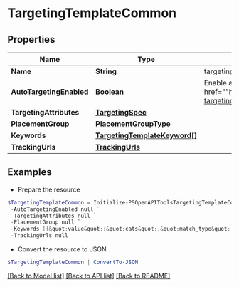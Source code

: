 # TargetingTemplateCommon
## Properties

Name | Type | Description | Notes
------------ | ------------- | ------------- | -------------
**Name** | **String** | targeting template name | [optional] 
**AutoTargetingEnabled** | **Boolean** | Enable auto-targeting for ad group. Also known as &lt;a href&#x3D;&quot;&quot;https://help.pinterest.com/en/business/article/expanded-targeting&quot;&quot; target&#x3D;&quot;&quot;_blank&quot;&quot;&gt;&quot;&quot;expanded targeting&quot;&quot;&lt;/a&gt;. | [optional] [default to $true]
**TargetingAttributes** | [**TargetingSpec**](TargetingSpec.md) |  | [optional] 
**PlacementGroup** | [**PlacementGroupType**](PlacementGroupType.md) |  | [optional] 
**Keywords** | [**TargetingTemplateKeyword[]**](TargetingTemplateKeyword.md) |  | [optional] 
**TrackingUrls** | [**TrackingUrls**](TrackingUrls.md) |  | [optional] 

## Examples

- Prepare the resource
```powershell
$TargetingTemplateCommon = Initialize-PSOpenAPIToolsTargetingTemplateCommon  -Name Gaming `
 -AutoTargetingEnabled null `
 -TargetingAttributes null `
 -PlacementGroup null `
 -Keywords [{&quot;value&quot;:&quot;cats&quot;,&quot;match_type&quot;:&quot;EXACT_NEGATIVE&quot;}] `
 -TrackingUrls null
```

- Convert the resource to JSON
```powershell
$TargetingTemplateCommon | ConvertTo-JSON
```

[[Back to Model list]](../README.md#documentation-for-models) [[Back to API list]](../README.md#documentation-for-api-endpoints) [[Back to README]](../README.md)

